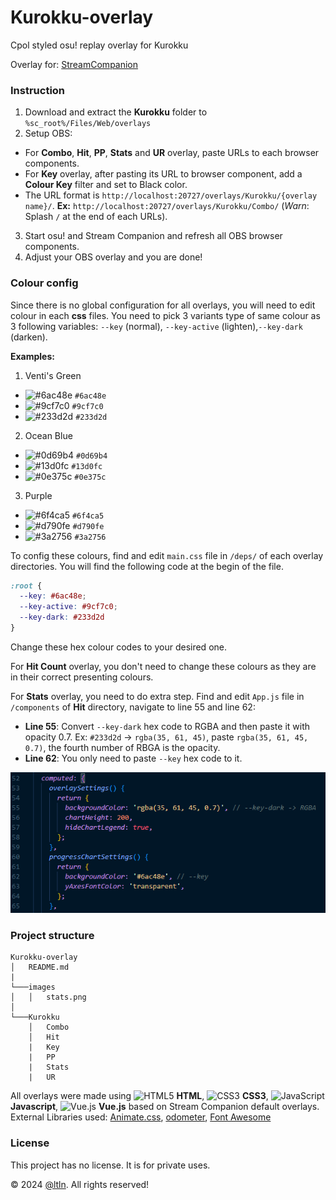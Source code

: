 # Kurokku-overlay
Cpol styled osu! replay overlay for Kurokku

Overlay for: [StreamCompanion](https://github.com/Piotrekol/StreamCompanion)

### Instruction
1. Download and extract the **Kurokku** folder to `%sc_root%/Files/Web/overlays`
2. Setup OBS:
- For **Combo**, **Hit**, **PP**, **Stats** and **UR** overlay, paste URLs to each browser components. 
- For **Key** overlay, after pasting its URL to browser component, add a **Colour Key** filter and set to Black color.
- The URL format is `http://localhost:20727/overlays/Kurokku/{overlay name}/`. **Ex:** `http://localhost:20727/overlays/Kurokku/Combo/` (*Warn*: Splash `/` at the end of each URLs).
3. Start osu! and Stream Companion and refresh all OBS browser components.
4. Adjust your OBS overlay and you are done!

### Colour config
Since there is no global configuration for all overlays, you will need to edit colour in each **css** files. You need to pick 3 variants type of same colour as 3 following variables: `--key` (normal), `--key-active` (lighten),`--key-dark` (darken).

**Examples:**
1. Venti's Green
* ![#6ac48e](https://placehold.co/15x15/6ac48e/6ac48e.png) `#6ac48e`
* ![#9cf7c0](https://placehold.co/15x15/9cf7c0/9cf7c0.png) `#9cf7c0`
* ![#233d2d](https://placehold.co/15x15/233d2d/233d2d.png) `#233d2d`
2. Ocean Blue
* ![#0d69b4](https://placehold.co/15x15/0d69b4/0d69b4.png) `#0d69b4`
* ![#13d0fc](https://placehold.co/15x15/13d0fc/13d0fc.png) `#13d0fc`
* ![#0e375c](https://placehold.co/15x15/0e375c/0e375c.png) `#0e375c`
3. Purple
* ![#6f4ca5](https://placehold.co/15x15/6f4ca5/6f4ca5.png) `#6f4ca5`
* ![#d790fe](https://placehold.co/15x15/d790fe/d790fe.png) `#d790fe`
* ![#3a2756](https://placehold.co/15x15/3a2756/3a2756.png) `#3a2756`

To config these colours, find and edit `main.css` file in `/deps/` of each overlay directories. You will find the following code at the begin of the file.
```css
:root {
  --key: #6ac48e;
  --key-active: #9cf7c0;
  --key-dark: #233d2d
}
```
Change these hex colour codes to your desired one.

For **Hit Count** overlay, you don't need to change these colours as they are in their correct presenting colours.

For **Stats** overlay, you need to do extra step. Find and edit `App.js` file in `/components` of **Hit** directory, navigate to line 55 and line 62:
- **Line 55**: Convert `--key-dark` hex code to RGBA and then paste it with opacity 0.7. Ex: `#233d2d` &rarr; `rgba(35, 61, 45)`, paste `rgba(35, 61, 45, 0.7)`, the fourth number of RBGA is the opacity.
- **Line 62**: You only need to paste `--key` hex code to it.

![stats](/images/stats.png)

### Project structure
```
Kurokku-overlay
│   README.md 
|
└───images
│   │   stats.png
│   
└───Kurokku
    │   Combo
    │   Hit
    |   Key
    |   PP
    |   Stats
    |   UR
```
All overlays were made using <img src="https://github.com/get-icon/geticon/raw/master/icons/html-5.svg" alt="HTML5" width="21px" height="21px"> **HTML**, <img src="https://github.com/get-icon/geticon/raw/master/icons/css-3.svg" alt="CSS3" width="21px" height="21px"> **CSS3**, <img src="https://github.com/get-icon/geticon/raw/master/icons/javascript.svg" alt="JavaScript" width="21px" height="21px"> **Javascript**, <img src="https://github.com/get-icon/geticon/raw/master/icons/vue.svg" alt="Vue.js" width="21px" height="21px"> **Vue.js** based on Stream Companion default overlays.
External Libraries used: [Animate.css](https://github.com/animate-css/animate.css), [odometer](https://github.com/HubSpot/odometer), [Font Awesome](https://fontawesome.com/)
### License
This project has no license. It is for private uses.

©️ 2024 [@ltln](https://github.com/ltln). All rights reserved!